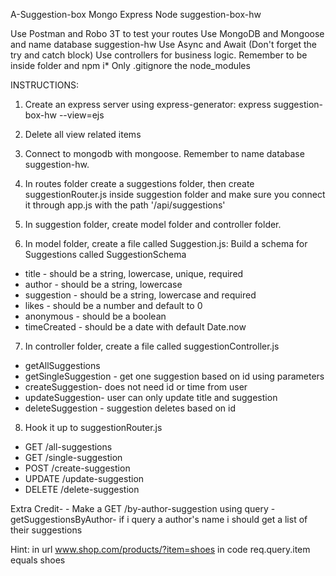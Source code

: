  A-Suggestion-box
Mongo Express Node suggestion-box-hw

Use Postman and Robo 3T to test your routes
Use MongoDB and Mongoose and name database suggestion-hw
Use Async and Await (Don't forget the try and catch block)
Use controllers for business logic.
Remember to be inside folder and npm i*
Only .gitignore the node_modules

INSTRUCTIONS:

1. Create an express server using express-generator: express suggestion-box-hw --view=ejs
2. Delete all view related items
3. Connect to mongodb with mongoose. Remember to name database suggestion-hw.
4. In routes folder create a suggestions folder, then create suggestionRouter.js inside suggestion folder and make sure you connect it through app.js with the path '/api/suggestions'
5. In suggestion folder, create model folder and controller folder.

6. In model folder, create a file called Suggestion.js: Build a schema for Suggestions called SuggestionSchema
- title - should be a string, lowercase, unique, required
- author - should be a string, lowercase
- suggestion - should be a string, lowercase and required
- likes - should be a number and default to 0
- anonymous - should be a boolean
- timeCreated - should be a date with default Date.now

7. In controller folder, create a file called suggestionController.js
- getAllSuggestions
- getSingleSuggestion - get one suggestion based on id using parameters
- createSuggestion- does not need id or time from user
- updateSuggestion- user can only update title and suggestion
- deleteSuggestion - suggestion deletes based on id

8. Hook it up to suggestionRouter.js

- GET /all-suggestions
- GET /single-suggestion
- POST /create-suggestion
- UPDATE /update-suggestion
- DELETE /delete-suggestion

Extra Credit- - Make a GET /by-author-suggestion using query - getSuggestionsByAuthor- if i query a author's name i should get a list of their suggestions

Hint:
in url www.shop.com/products/?item=shoes
in code req.query.item equals shoes
